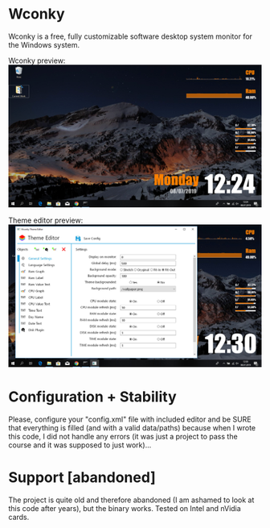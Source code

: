 # Wconky
Wconky is a free, fully customizable software desktop system monitor for the Windows system.

Wconky preview:
![Wconky preview](/Preview.png)

Theme editor preview:
![Wconky editor preview](/EditorPreview.jpg)

# Configuration + Stability

Please, configure your "config.xml" file with included editor and be SURE that everything is filled (and with a valid data/paths) because when I wrote this code, I did not handle any errors (it was just a project to pass the course and it was supposed to just work)...

# Support [abandoned]
The project is quite old and therefore abandoned (I am ashamed to look at this code after years), but the binary works. Tested on Intel and nVidia cards.
